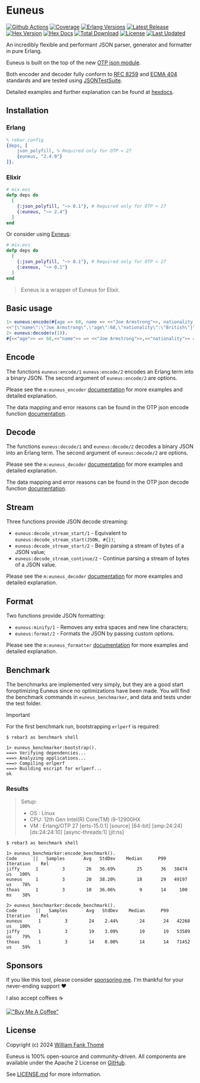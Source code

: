 # Euneus

[![Github Actions](https://github.com/williamthome/euneus/workflows/CI/badge.svg)](https://github.com/williamthome/euneus/actions)
[![Coverage](https://raw.githubusercontent.com/cicirello/jacoco-badge-generator/main/tests/100.svg)](https://github.com/williamthome/euneus/actions/workflows/ci.yml)
[![Erlang Versions](https://img.shields.io/badge/Erlang%2FOTP-24%2B-green?style=flat-square)](http://www.erlang.org)
[![Latest Release](https://img.shields.io/github/release/williamthome/euneus.svg?style=flat-square)](https://github.com/williamthome/euneus/releases/latest)
[![Hex Version](https://img.shields.io/hexpm/v/euneus.svg)](https://hex.pm/packages/euneus)
[![Hex Docs](https://img.shields.io/badge/hex-docs-lightgreen.svg)](https://hexdocs.pm/euneus/)
[![Total Download](https://img.shields.io/hexpm/dt/euneus.svg)](https://hex.pm/packages/euneus)
[![License](https://img.shields.io/hexpm/l/euneus.svg)](https://github.com/williamthome/euneus/blob/main/LICENSE)
[![Last Updated](https://img.shields.io/github/last-commit/williamthome/euneus.svg)](https://github.com/williamthome/euneus/commits/main)

An incredibly flexible and performant JSON parser, generator and formatter in pure Erlang.

Euneus is built on the top of the new [OTP json module](https://erlang.org/documentation/doc-15.0-rc3/lib/stdlib-6.0/doc/html/json.html).

Both encoder and decoder fully conform to [RFC 8259](https://datatracker.ietf.org/doc/html/rfc8259)
and [ECMA 404](https://ecma-international.org/publications-and-standards/standards/ecma-404/) standards
and are tested using [JSONTestSuite](https://github.com/nst/JSONTestSuite).

Detailed examples and further explanation can be found at [hexdocs](https://hexdocs.pm/euneus).

## Installation

### Erlang

```erlang
% rebar.config
{deps, [
    json_polyfill, % Required only for OTP < 27
    {euneus, "2.4.0"}
]}.
```

### Elixir

```elixir
# mix.exs
defp deps do
  [
    {:json_polyfill, "~> 0.1"}, # Required only for OTP < 27
    {:euneus, "~> 2.4"}
  ]
end
```

Or consider using [Exneus](https://github.com/williamthome/exneus):

```elixir
# mix.exs
defp deps do
  [
    {:json_polyfill, "~> 0.1"}, # Required only for OTP < 27
    {:exneus, "~> 0.1"}
  ]
end
```

> Exneus is a wrapper of Euneus for Elixir.

## Basic usage

```erlang
1> euneus:encode(#{age => 68, name => <<"Joe Armstrong">>, nationality => <<"British">>}).
<<"{\"name\":\"Joe Armstrong\",\"age\":68,\"nationality\":\"British\"}">>
2> euneus:decode(v(1)).
#{<<"age">> => 68,<<"name">> => <<"Joe Armstrong">>,<<"nationality">> => <<"British">>}
```

## Encode

The functions `euneus:encode/1` `euneus:encode/2` encodes an Erlang term into a binary JSON.
The second argument of `euneus:encode/2` are options.

Please see the `m:euneus_encoder` [documentation](https://hexdocs.pm/euneus/euneus_encoder.html)
for more examples and detailed explanation.

The data mapping and error reasons can be found in the OTP json encode function [documentation](https://erlang.org/documentation/doc-15.0-rc3/lib/stdlib-6.0/doc/html/json.html#encode/1).

## Decode

The functions `euneus:decode/1` and `euneus:decode/2` decodes a binary JSON into an Erlang term.
The second argument of `euneus:decode/2` are options.

Please see the `m:euneus_decoder` [documentation](https://hexdocs.pm/euneus/euneus_decoder.html)
for more examples and detailed explanation.

The data mapping and error reasons can be found in the OTP json decode function [documentation](https://erlang.org/documentation/doc-15.0-rc3/lib/stdlib-6.0/doc/html/json.html#decode/1).

## Stream

Three functions provide JSON decode streaming:

- `euneus:decode_stream_start/1` - Equivalent to `euneus:decode_stream_start(JSON, #{})`;
- `euneus:decode_stream_start/2` - Begin parsing a stream of bytes of a JSON value;
- `euneus:decode_stream_continue/2` - Continue parsing a stream of bytes of a JSON value.

Please see the `m:euneus_decoder` [documentation](https://hexdocs.pm/euneus/euneus_decoder.html)
for more examples and detailed explanation.

## Format

Two functions provide JSON formatting:

- `euneus:minify/1` - Removes any extra spaces and new line characters;
- `euneus:format/2` - Formats the JSON by passing custom options.

Please see the `m:euneus_formatter` [documentation](https://hexdocs.pm/euneus/euneus_formatter.html)
for more examples and detailed explanation.

## Benchmark

The benchmarks are implemented very simply, but they are a good start foroptimizing
Euneus since no optimizations have been made. You will find the benchmark commands
in `euneus_benchmarker`, and data and tests under the test folder.

> [!IMPORTANT]
> For the first benchmark run, bootstrapping `erlperf` is required:
>
> ```console
> $ rebar3 as benchmark shell
>
> 1> euneus_benchmarker:bootstrap().
> ===> Verifying dependencies...
> ===> Analyzing applications...
> ===> Compiling erlperf
> ===> Building escript for erlperf...
> ok
> ```

### Results

> Setup:
>
> - OS : Linux
> - CPU: 12th Gen Intel(R) Core(TM) i9-12900HX
> - VM : Erlang/OTP 27 [erts-15.0.1] [source] [64-bit] [smp:24:24] [ds:24:24:10] [async-threads:1] [jit:ns]

```console
$ rebar3 as benchmark shell

1> euneus_benchmarker:encode_benchmark().
Code      ||   Samples       Avg   StdDev    Median      P99  Iteration    Rel
jiffy      1         3        26   36.69%        25       36   38474 us   100%
euneus     1         3        20   38.20%        18       29   49197 us    78%
thoas      1         3        10   36.06%         9       14     100 ms    38%

2> euneus_benchmarker:decode_benchmark().
Code       ||   Samples       Avg   StdDev    Median      P99  Iteration    Rel
euneus      1         3        24    2.44%        24       24   42268 us   100%
jiffy       1         3        19    3.09%        19       19   53589 us    79%
thoas       1         3        14    0.00%        14       14   71452 us    59%
```

## Sponsors

If you like this tool, please consider [sponsoring me](https://github.com/sponsors/williamthome).
I'm thankful for your never-ending support :heart:

I also accept coffees :coffee:

[!["Buy Me A Coffee"](https://www.buymeacoffee.com/assets/img/custom_images/orange_img.png)](https://www.buymeacoffee.com/williamthome)

## License

Copyright (c) 2024 [William Fank Thomé](https://github.com/williamthome)

Euneus is 100% open-source and community-driven. All components are
available under the Apache 2 License on [GitHub](https://github.com/williamthome/euneus).

See [LICENSE.md](LICENSE.md) for more information.
